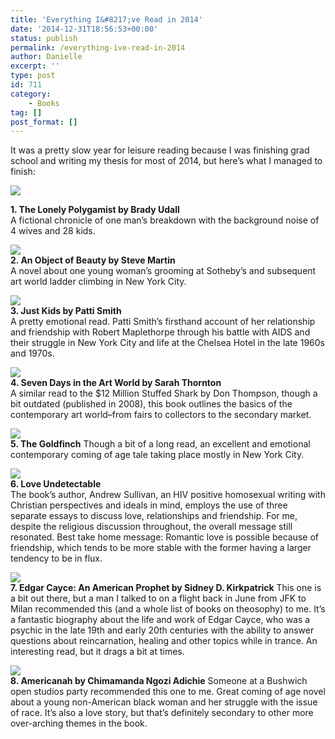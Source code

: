 ```yaml
---
title: 'Everything I&#8217;ve Read in 2014'
date: '2014-12-31T18:56:53+00:00'
status: publish
permalink: /everything-ive-read-in-2014
author: Danielle
excerpt: ''
type: post
id: 711
category:
    - Books
tag: []
post_format: []
---
```

It was a pretty slow year for leisure reading because I was finishing grad school and writing my thesis for most of 2014, but here’s what I managed to finish:

![](http://1.bp.blogspot.com/_6I0y2cxlAbY/TBlFC8WaEDI/AAAAAAAAAJc/49r7ZaIXfvs/s1600/the+lonely+polygamist.jpg)

 **1. The Lonely Polygamist by Brady Udall**  
A fictional chronicle of one man’s breakdown with the background noise of 4 wives and 28 kids.

![](http://payload.cargocollective.com/1/0/573/2307500/Object%20of%20Beauty_1.jpg)  
**2. An Object of Beauty by Steve Martin**  
A novel about one young woman’s grooming at Sotheby’s and subsequent art world ladder climbing in New York City.

![](http://ecx.images-amazon.com/images/I/41M-rPSHLlL._SY344_BO1,204,203,200_.jpg)  
**3. Just Kids by Patti Smith**  
A pretty emotional read. Patti Smith’s firsthand account of her relationship and friendship with Robert Maplethorpe through his battle with AIDS and their struggle in New York City and life at the Chelsea Hotel in the late 1960s and 1970s.

![](http://ecx.images-amazon.com/images/I/51nktefAZTL._SY344_BO1,204,203,200_.jpg)  
**4. Seven Days in the Art World by Sarah Thornton**  
A similar read to the $12 Million Stuffed Shark by Don Thompson, though a bit outdated (published in 2008), this book outlines the basics of the contemporary art world–from fairs to collectors to the secondary market.

![](https://sorrytelevision.files.wordpress.com/2014/08/527141df7cd2b-preview-300.jpg)  
**5. The Goldfinch** Though a bit of a long read, an excellent and emotional contemporary coming of age tale taking place mostly in New York City.

![](http://www.brainpickings.org/wp-content/uploads/2014/04/loveundetectable_sullivan.jpg)  
**6. Love Undetectable**  
The book’s author, Andrew Sullivan, an HIV positive homosexual writing with Christian perspectives and ideals in mind, employs the use of three separate essays to discuss love, relationships and friendship. For me, despite the religious discussion throughout, the overall message still resonated. Best take home message: Romantic love is possible because of friendship, which tends to be more stable with the former having a larger tendency to be in flux.

![](http://ecx.images-amazon.com/images/I/51IAY-aH-ZL._SY344_BO1,204,203,200_.jpg)  
**7. Edgar Cayce: An American Prophet by Sidney D. Kirkpatrick** This one is a bit out there, but a man I talked to on a flight back in June from JFK to Milan recommended this (and a whole list of books on theosophy) to me. It’s a fantastic biography about the life and work of Edgar Cayce, who was a psychic in the late 19th and early 20th centuries with the ability to answer questions about reincarnation, healing and other topics while in trance. An interesting read, but it drags a bit at times.

![](https://s-media-cache-ak0.pinimg.com/236x/e6/45/2f/e6452f51e978c702f90fa5c7812ef1ec.jpg)  
**8. Americanah by Chimamanda Ngozi Adichie** Someone at a Bushwich open studios party recommended this one to me. Great coming of age novel about a young non-American black woman and her struggle with the issue of race. It’s also a love story, but that’s definitely secondary to other more over-arching themes in the book.